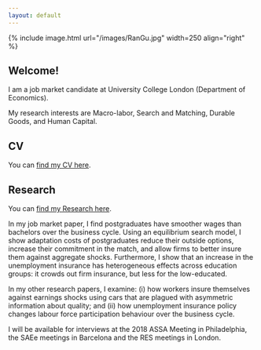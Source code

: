 ```yaml
---
layout: default
---
```


{% include image.html url="/images/RanGu.jpg" width=250 align="right" %}
<br>

## Welcome!

I am a job market candidate at University College London (Department of Economics).

My research interests are Macro-labor, Search and Matching, Durable Goods, and Human Capital.


## CV
You can [find my CV here](/cv/index.html).


## Research
You can [find my Research here](/research/index.html).

In my job market paper, I find postgraduates have smoother wages than bachelors over the business cycle. Using an equilibrium search model, I show adaptation costs of postgraduates reduce their outside options, increase their commitment in the match, and allow firms to better insure them against aggregate shocks. Furthermore, I show that an increase in the unemployment insurance has heterogeneous effects across education groups: it crowds out firm insurance, but less for the low-educated.

In my other research papers, I examine: (i) how workers insure themselves against earnings shocks using cars that are plagued with asymmetric information about quality; and (ii) how unemployment insurance policy changes labour force participation behaviour over the business cycle.

I will be available for interviews at the 2018 ASSA Meeting in Philadelphia, the SAEe meetings in Barcelona and the RES meetings in London.
